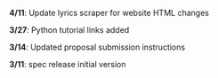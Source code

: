 **4/11**: Update lyrics scraper for website HTML changes

**3/27**: Python tutorial links added

**3/14**: Updated proposal submission instructions

**3/11**: spec release initial version